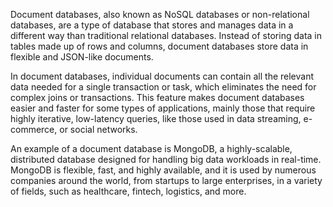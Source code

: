 

Document databases, also known as NoSQL databases or non-relational databases, are a type of database that stores and manages data in a different way than traditional relational databases. Instead of storing data in tables made up of rows and columns, document databases store data in flexible and JSON-like documents.

In document databases, individual documents can contain all the relevant data needed for a single transaction or task, which eliminates the need for complex joins or transactions. This feature makes document databases easier and faster for some types of applications, mainly those that require highly iterative, low-latency queries, like those used in data streaming, e-commerce, or social networks.

An example of a document database is MongoDB, a highly-scalable, distributed database designed for handling big data workloads in real-time. MongoDB is flexible, fast, and highly available, and it is used by numerous companies around the world, from startups to large enterprises, in a variety of fields, such as healthcare, fintech, logistics, and more.